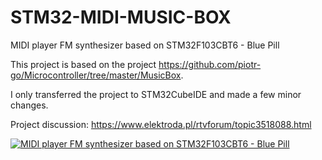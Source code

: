 # STM32-MIDI-MUSIC-BOX
MIDI player FM synthesizer based on STM32F103CBT6 - Blue Pill

This project is based on the project https://github.com/piotr-go/Microcontroller/tree/master/MusicBox.

I only transferred the project to STM32CubeIDE and made a few minor changes.

Project discussion: https://www.elektroda.pl/rtvforum/topic3518088.html

[![MIDI player FM synthesizer based on STM32F103CBT6 - Blue Pill](https://i.ytimg.com/vi/K8pzjLzDs2E/maxresdefault.jpg)](https://www.youtube.com/watch?v=K8pzjLzDs2E)
